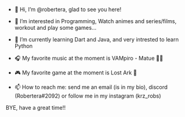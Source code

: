 - 👋 Hi, I’m @robertera, glad to see you here!
- 👀 I’m interested in Programming, Watch animes and series/films, workout and play some games...
- 🌱 I’m currently learning Dart and Java, and very intrested to learn Python
- 🎧 My favorite music at the moment is VAMpiro - Matue 🧛‍♀️
- 🎮 My favorite game at the moment is Lost Ark 🤩


- 📫 How to reach me: send me an email (is in my bio), discord (Robertera#2092) or follow me in my instagram (krz_robs)

BYE, have a great time!!

<!---
robertera/robertera is a ✨ special ✨ repository because its `README.md` (this file) appears on your GitHub profile.
You can click the Preview link to take a look at your changes.
--->
